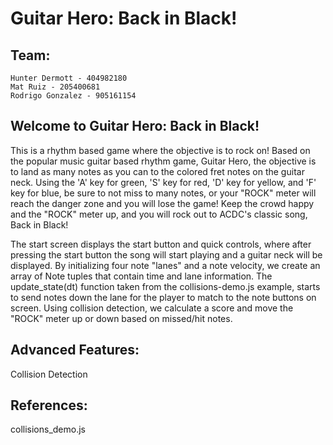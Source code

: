# Guitar Hero: Back in Black!

## Team:
	Hunter Dermott - 404982180
	Mat Ruiz - 205400681
	Rodrigo Gonzalez - 905161154

## Welcome to Guitar Hero: Back in Black!

This is a rhythm based game where the objective is to rock on! Based on the popular music guitar based rhythm game, Guitar Hero, the objective is to land as many notes as you can to the colored fret notes on the guitar neck. Using the 'A' key for green, 'S' key for red, 'D' key for yellow, and 'F' key for blue, be sure to not miss to many notes, or your "ROCK" meter will reach the danger zone and you will lose the game! Keep the crowd happy and the "ROCK" meter up, and you will rock out to ACDC's classic song, Back in Black!

The start screen displays the start button and quick controls, where after pressing the start button the song will start playing and a guitar neck will be displayed. By initializing four note "lanes" and a note velocity, we create an array of Note tuples that contain time and lane information. The update_state(dt) function taken from the collisions-demo.js example, starts to send notes down the lane for the player to match to the note buttons on screen. Using collision detection, we calculate a score and move the "ROCK" meter up or down based on missed/hit notes.


## Advanced Features:

Collision Detection

## References:

collisions_demo.js

